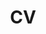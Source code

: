 ---
layout: cv
permalink: /cv/
title: CV
nav: true
nav_order: 6
cv_pdf: JulieKalliniCV.pdf
description: "Last updated November 2022."
---